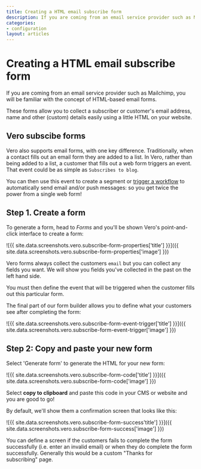 ```yaml
---
title: Creating a HTML email subscribe form
description: If you are coming from an email service provider such as Mailchimp, you will be familiar with the concept of HTML-based email forms.
categories:
- configuration
layout: articles
---
```


# Creating a HTML email subscribe form

If you are coming from an email service provider such as Mailchimp, you will be familiar with the concept of HTML-based email forms.

These forms allow you to collect a subscriber or customer's email address, name and other (custom) details easily using a little HTML on your website.

## Vero subscibe forms

Vero also supports email forms, with one key difference. Traditionally, when a contact fills out an email form they are added to a list. In Vero, rather than being added to a list, a customer that fills out a web form triggers an event. That event could be as simple as `Subscribes to blog`.

You can then use this event to create a segment or [trigger a workflow]({{site.data.links.workflows.create_new_workflow}}) to automatically send email and/or push messages: so you get twice the power from a single web form!

## Step 1. Create a form

To generate a form, head to *Forms* and you'll be shown Vero's point-and-click interface to create a form:

![{{ site.data.screenshots.vero.subscribe-form-properties['title'] }}]({{ site.data.screenshots.vero.subscribe-form-properties['image'] }})

Vero forms always collect the customers `email` but you can collect any fields you want. We will show you fields you've collected in the past on the left hand side.

You must then define the event that will be triggered when the customer fills out this particular form.

The final part of our form builder allows you to define what your customers see after completing the form:

![{{ site.data.screenshots.vero.subscribe-form-event-trigger['title'] }}]({{ site.data.screenshots.vero.subscribe-form-event-trigger['image'] }})

## Step 2: Copy and paste your new form

Select 'Generate form' to generate the HTML for your new form:

![{{ site.data.screenshots.vero.subscribe-form-code['title'] }}]({{ site.data.screenshots.vero.subscribe-form-code['image'] }})

Select **copy to clipboard** and paste this code in your CMS or website and you are good to go!

By default, we'll show them a confirmation screen that looks like this:

![{{ site.data.screenshots.vero.subscribe-form-success'title'] }}]({{ site.data.screenshots.vero.subscribe-form-success['image'] }})

You can define a screen if the customers fails to complete the form successfully (i.e. enter an invalid email) or when they do complete the form successfully. Generally this would be a custom "Thanks for subscribing" page.
